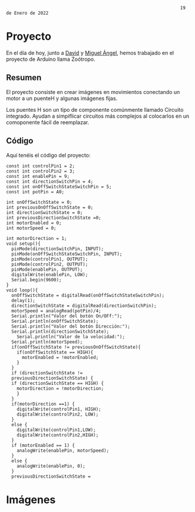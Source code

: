                                                                       19 de Enero de 2022

# Proyecto

En el día de hoy, junto a [David](https://github.com/DavidMenCam) y [Miguel Ángel](https://github.com/miguelamgel1107), hemos trabajado en el proyecto de Arduino llama Zoótropo.

## Resumen 

El proyecto consiste en crear imágenes en movimientos conectando un motor a un puenteH y algunas imágenes fijas.

Los puentes H son un tipo de componente comúnmente llamado Circuito integrado. Ayudan a simpiflicar circuitos más complejos al colocarlos en un comoponente fácil de reemplazar.

## Código

Aquí tenéis el código del proyecto:

```
const int controlPin1 = 2;
const int controlPin2 = 3;
const int enablePin = 9;
const int directionSwitchPin = 4;
const int onOffSwitchStateSwitchPin = 5;
const int potPin = A0;

int onOffSwitchState = 0;
int previousOnOffSwitchState = 0;
int directionSwitchState = 0;
int previousDirectionSwitchState =0;
int motorEnabled = 0;
int motorSpeed = 0;

int motorDirection = 1;
void setup(){ 
  pinMode(directionSwitchPin, INPUT);
  pinMode(onOffSwitchStateSwitchPin, INPUT);
  pinMode(controlPin1, OUTPUT);
  pinMode(controlPin2, OUTPUT);
  pinMode(enablePin, OUTPUT);
  digitalWrite(enablePin, LOW);
  Serial.begin(9600);
}
void loop(){
  onOffSwitchState = digitalRead(onOffSwitchStateSwitchPin);
  delay(1);
  directionSwitchState = digitalRead(directionSwitchPin);
  motorSpeed = analogRead(potPin)/4;
  Serial.println("Valor del botón On/OFf:");
  Serial.println(onOffSwitchState);
  Serial.println("Valor del botón Dirección:");
  Serial.println(directionSwitchState);
    Serial.println("Valor de la velocidad:");
  Serial.println(motorSpeed);
  if(onOffSwitchState != previousOnOffSwitchState){
    if(onOffSwitchState == HIGH){
      motorEnabled = !motorEnabled;
    }
  }
  if (directionSwitchState !=
  previousDirectionSwitchState) {
  if (directionSwitchState == HIGH) {
    motorDirection = !motorDirection;
    }
  }
  if(motorDirection ==1) {
    digitalWrite(controlPin1, HIGH);
    digitalWrite(controlPin2, LOW);
  }
  else {
    digitalWrite(controlPin1,LOW);
    digitalWrite(controlPin2,HIGH); 
  }
  if (motorEnabled == 1) {
    analogWrite(enablePin, motorSpeed);
  }
  else {
    analogWrite(enablePin, 0);
  }
  previousDirectionSwitchState =

```


# Imágenes
